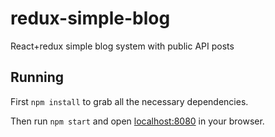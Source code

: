 # redux-simple-blog
React+redux simple blog system with public API posts

## Running

First `npm install` to grab all the necessary dependencies. 

Then run `npm start` and open <localhost:8080> in your browser.
